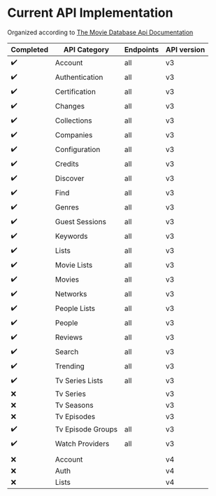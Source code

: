 # Current API Implementation

Organized according to [The Movie Database Api Documentation](https://developer.themoviedb.org/reference/intro/getting-started)

Completed | API Category | Endpoints | API version
----------|--------------|-----------|--------
✔️ | Account | all | v3
✔️ | Authentication | all | v3
✔️ | Certification | all | v3
✔️ | Changes | all | v3
✔️ | Collections | all | v3
✔️ | Companies | all | v3
✔️ | Configuration | all | v3
✔️ | Credits | all | v3
✔️ | Discover | all | v3
✔️ | Find | all | v3
✔️ | Genres | all | v3
✔️ | Guest Sessions | all | v3
✔️ | Keywords | all | v3
✔️ | Lists | all | v3
✔️ | Movie Lists | all | v3
✔️ | Movies | all | v3
✔️ | Networks | all | v3
✔️ | People Lists | all | v3
✔️ | People | all | v3
✔️ | Reviews | all | v3
✔️ | Search | all | v3
✔️ | Trending | all | v3
✔️ | Tv Series Lists | all | v3
❌ | Tv Series | | v3
❌ | Tv Seasons | | v3
❌ | Tv Episodes | | v3
✔️ | Tv Episode Groups | all | v3
✔️ | Watch Providers | all | v3
| | | |
❌ | Account | | v4
❌ | Auth | | v4
❌ | Lists | | v4
